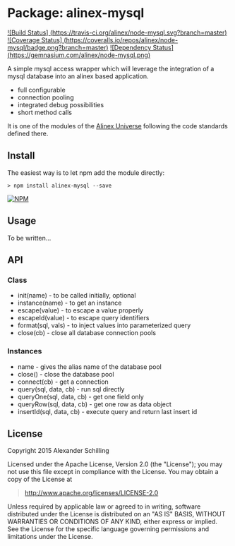 Package: alinex-mysql
=================================================

[![Build Status] (https://travis-ci.org/alinex/node-mysql.svg?branch=master)](https://travis-ci.org/alinex/node-mysql)
[![Coverage Status] (https://coveralls.io/repos/alinex/node-mysql/badge.png?branch=master)](https://coveralls.io/r/alinex/node-mysql?branch=master)
[![Dependency Status] (https://gemnasium.com/alinex/node-mysql.png)](https://gemnasium.com/alinex/node-mysql)

A simple mysql access wrapper which will leverage the integration of a mysql
database into an alinex based application.

- full configurable
- connection pooling
- integrated debug possibilities
- short method calls

It is one of the modules of the [Alinex Universe](http://alinex.github.io/node-alinex)
following the code standards defined there.


Install
-------------------------------------------------

The easiest way is to let npm add the module directly:

    > npm install alinex-mysql --save

[![NPM](https://nodei.co/npm/alinex-mysql.png?downloads=true&stars=true)](https://nodei.co/npm/alinex-mysql/)


Usage
-------------------------------------------------

To be written...


API
-------------------------------------------------

### Class

- init(name) - to be called initially, optional
- instance(name) - to get an instance
- escape(value) - to escape a value properly
- escapeId(value) - to escape query identifiers
- format(sql, vals) - to inject values into parameterized query
- close(cb) - close all database connection pools

### Instances

- name - gives the alias name of the database pool
- close() - close the database pool
- connect(cb) - get a connection
- query(sql, data, cb) - run sql directly
- queryOne(sql, data, cb) - get one field only
- queryRow(sql, data, cb) - get one row as data object
- insertId(sql, data, cb) - execute query and return last insert id


License
-------------------------------------------------

Copyright 2015 Alexander Schilling

Licensed under the Apache License, Version 2.0 (the "License");
you may not use this file except in compliance with the License.
You may obtain a copy of the License at

>  <http://www.apache.org/licenses/LICENSE-2.0>

Unless required by applicable law or agreed to in writing, software
distributed under the License is distributed on an "AS IS" BASIS,
WITHOUT WARRANTIES OR CONDITIONS OF ANY KIND, either express or implied.
See the License for the specific language governing permissions and
limitations under the License.
